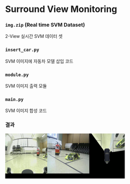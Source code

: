 # Surround View Monitoring

### `img.zip` (Real time SVM Dataset)
2-View 실시간 SVM 데이터 셋

### `insert_car.py`
SVM 이미지에 자동차 모델 삽입 코드

### `module.py`
SVM 이미지 출력 모듈

### `main.py`
SVM 이미지 합성 코드

### 결과
![](result.png)
